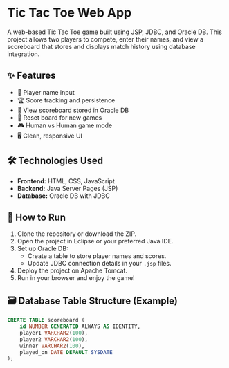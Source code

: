 # Tic Tac Toe Web App

A web-based Tic Tac Toe game built using JSP, JDBC, and Oracle DB. This project allows two players to compete, enter their names, and view a scoreboard that stores and displays match history using database integration.

## ✨ Features
- 🎯 Player name input
- 🏆 Score tracking and persistence
- 📜 View scoreboard stored in Oracle DB
- 🔄 Reset board for new games
- 🎮 Human vs Human game mode
- 🖥️ Clean, responsive UI

## 🛠️ Technologies Used
- **Frontend:** HTML, CSS, JavaScript
- **Backend:** Java Server Pages (JSP)
- **Database:** Oracle DB with JDBC

## 🚀 How to Run
1. Clone the repository or download the ZIP.
2. Open the project in Eclipse or your preferred Java IDE.
3. Set up Oracle DB:
   - Create a table to store player names and scores.
   - Update JDBC connection details in your `.jsp` files.
4. Deploy the project on Apache Tomcat.
5. Run in your browser and enjoy the game!

## 🗃️ Database Table Structure (Example)
```sql
CREATE TABLE scoreboard (
    id NUMBER GENERATED ALWAYS AS IDENTITY,
    player1 VARCHAR2(100),
    player2 VARCHAR2(100),
    winner VARCHAR2(100),
    played_on DATE DEFAULT SYSDATE
);
